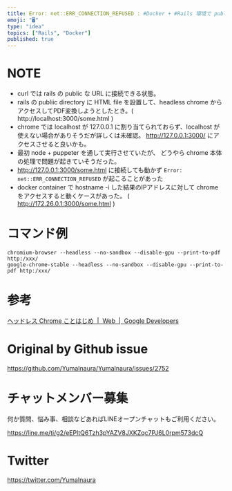 ```yaml
---
title: Error: net::ERR_CONNECTION_REFUSED : #Docker + #Rails 環境で public ディレクト
emoji: "🖥"
type: "idea"
topics: ["Rails", "Docker"]
published: true
---
```


# NOTE

- curl では rails の public な URL に接続できる状態。
- rails の publiic directory に HTML file を設置して、headless chrome からアクセスしてPDF変換しようとしたとき。( http://localhost:3000/some.html )
- chrome では localhost が 127.0.0.1 に割り当てられておらず、localhost が使えない場合がありそうだが詳しくは未確認。 http://127.0.0.1:3000/ にアクセスさせると良いかも。
- 最初 node + puppeter を通して実行させていたが、 どうやら chrome 本体の処理で問題が起きていそうだった。
- http://127.0.0.1:3000/some.html に接続しても動かず `Error: net::ERR_CONNECTION_REFUSED` が起こることがあった
- docker container で hostname -i した結果のIPアドレスに対して chrome をアクセスすると動くケースがあった。 ( http://172.26.0.1:3000/some.html )

# コマンド例

```
chromium-browser --headless --no-sandbox --disable-gpu --print-to-pdf http:/xxx/
google-chrome-stable --headless --no-sandbox --disable-gpu --print-to-pdf http:/xxx/
```

# 参考

[ヘッドレス Chrome ことはじめ  |  Web  |  Google Developers](https://developers.google.com/web/updates/2017/04/headless-chrome?hl=ja)

# Original by Github issue

https://github.com/YumaInaura/YumaInaura/issues/2752








<!-- Update From Qiita API -->

# チャットメンバー募集


何か質問、悩み事、相談などあればLINEオープンチャットもご利用ください。

https://line.me/ti/g2/eEPltQ6Tzh3pYAZV8JXKZqc7PJ6L0rpm573dcQ





# Twitter


https://twitter.com/YumaInaura


<!-- Update From Qiita API -->


